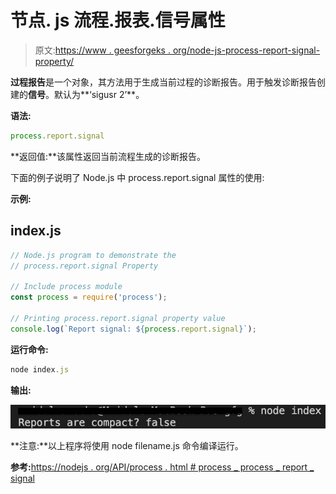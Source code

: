 # 节点. js 流程.报表.信号属性

> 原文:[https://www . geesforgeks . org/node-js-process-report-signal-property/](https://www.geeksforgeeks.org/node-js-process-report-signal-property/)

**过程报告**是一个对象，其方法用于生成当前过程的诊断报告。用于触发诊断报告创建的**信号**。默认为**‘sigusr 2’**。

**语法:**

```js
process.report.signal
```

**返回值:**该属性返回当前流程生成的诊断报告。

下面的例子说明了 Node.js 中 process.report.signal 属性的使用:

**示例:**

## index.js

```js
// Node.js program to demonstrate the 
// process.report.signal Property 

// Include process module 
const process = require('process'); 

// Printing process.report.signal property value 
console.log(`Report signal: ${process.report.signal}`);
```

**运行命令:**

```js
node index.js
```

**输出:**

![](img/fcc7765ff0bd3e8e9a47f7f36fd3ba0d.png)

**注意:**以上程序将使用 node filename.js 命令编译运行。

**参考:**[https://nodejs . org/API/process . html # process _ process _ report _ signal](https://nodejs.org/api/process.html#process_process_report_signal)